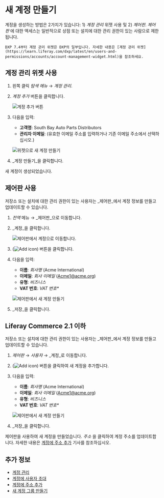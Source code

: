 # 새 계정 만들기

계정을 생성하는 방법은 2가지가 있습니다: 1) _계정 관리_ 위젯 사용 및 2) _제어판_. _제어판_ 에 대한 액세스는 일반적으로 상점 또는 설치에 대한 관리 권한이 있는 사람으로 제한됩니다.

```{important}
DXP 7.4부터 계정 관리 위젯은 DXP의 일부입니다. 자세한 내용은 [계정 관리 위젯](https://learn.liferay.com/dxp/latest/en/users-and-permissions/accounts/account-management-widget.html)을 참조하세요. 
```

## 계정 관리 위젯 사용

1. 왼쪽 클릭 _탐색 메뉴_ → _계정 관리_.
1. _계정 추가_ 버튼을 클릭합니다.

    ![계정 추가 버튼](./creating-a-new-account/images/01.png)

1. 다음을 입력:
    * **고객명**: South Bay Auto Parts Distributors
    * **관리자 이메일**: (유효한 이메일 주소를 입력하거나 기존 이메일 주소에서 선택하십시오.)

    ![위젯으로 새 계정 만들기](./creating-a-new-account/images/02.png)

1. _계정 만들기_을 클릭합니다.

새 계정이 생성되었습니다.

## 제어판 사용

저장소 또는 설치에 대한 관리 권한이 있는 사용자는 _제어판_에서 계정 정보를 만들고 업데이트할 수 있습니다.

1. _전역_ 메뉴 → _제어판_으로 이동합니다.
1. _계정_을 클릭합니다.

    ![제어판에서 계정으로 이동합니다.](./creating-a-new-account/images/04.png)

1. (![Add icon](../../images/icon-add.png)) 버튼을 클릭합니다.
1. 다음을 입력:
    * **이름**: _회사명_ (Acme International)
    * **이메일**: _회사 이메일_ (Acme1@acme.org)
    * **유형**: _비즈니스_
    * **VAT 번호**: _VAT 번호*_

    ![제어판에서 새 계정 만들기](./creating-a-new-account/images/03.png)

1. _저장_을 클릭합니다.

## Liferay Commerce 2.1 이하

저장소 또는 설치에 대한 관리 권한이 있는 사용자는 _제어판_에서 계정 정보를 만들고 업데이트할 수 있습니다.

1. _제어판_ → _사용자_ → _계정_로 이동합니다.
1. (![Add icon](../../images/icon-add.png)) 버튼을 클릭하여 새 계정을 추가합니다.
1. 다음을 입력:
    * **이름**: _회사명_ (Acme International)
    * **이메일**: _회사 이메일_ (Acme1@acme.org)
    * **유형**: _비즈니스_
    * **VAT 번호**: _VAT 번호*_

    ![제어판에서 새 계정 만들기](./creating-a-new-account/images/03.png)

1. _저장_을 클릭합니다.

제어판을 사용하여 새 계정을 만들었습니다. _주소_ 을 클릭하여 계정 주소를 업데이트합니다. 자세한 내용은 [계정에 주소 추가](../account-management/adding-addresses-to-an-account.md#using-the-control-panel) 기사를 참조하십시오.

## 추가 정보

* [계정 관리](../account-management.md)
* [계정에 사용자 초대](./inviting-users-to-an-account.md)
* [계정에 주소 추가](./adding-addresses-to-an-account.md)
* [새 계정 그룹 만들기](./creating-a-new-account-group.md)
